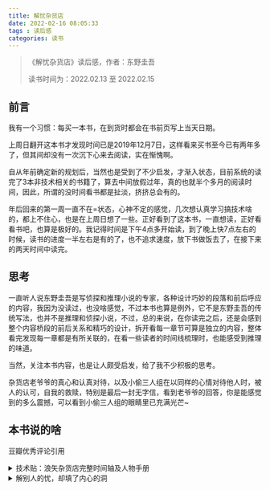 ```yaml
---
title: 解忧杂货店
date: 2022-02-16 08:05:33
tags : 读后感
categories: 读书
---
```


>《解忧杂货店》读后感，作者：东野圭吾
>
> 读书时间为：2022.02.13 至 2022.02.15

## 前言

我有一个习惯：每买一本书，在到货时都会在书前页写上当天日期。

上周日翻开这本书才发现时间已是2019年12月7日，这样看来买书至今已有两年多了，但其间却没有一次沉下心来去阅读，实在惭愧啊。

自从年前确定新的规划后，当然也是受到了不少启发，才渐入状态，目前系统的读完了3本非技术相关的书籍了，算去中间放假过年，真的也就半个多月的阅读时间，因此，所谓的没时间看书都是扯淡，挤挤总会有的。

年后回来的第一周一直不在=状态，心神不定的感觉，几次想认真学习搞技术啥的，都上不住心，也是在上周日想了一些。正好看到了这本书，一直想读，正好看看书吧，也算是极好的。我记得时间是下午4点多开始读，到了晚上快7点左右的时候，读书的进度一半左右是有的了，也不追求速度，放下书做饭去了，在接下来的两天时间中读完。

## 思考

一直听人说东野圭吾是写侦探和推理小说的专家，各种设计巧妙的段落和前后呼应的内容，我因为没读过，也没啥感觉，不过本书也算是例外，它不是东野圭吾的传统写法，也并不是推理和侦探小说，不过，总的来说，在你读完之后，还是会感到整个内容桥段的前后关系和精巧的设计，拆开看每一章节可算是独立的内容，整体看完发现每一章都是有所关联的，在看一些读者的时间线梳理时，也能感受到推理的味道。

当然，关注本书内容，也是让人颇受启发，给了我不少积极的思考。

杂货店老爷爷的真心和认真对待，以及小偷三人组在以同样的心情对待他人时，被人的认可，自我的救赎，特别是最后一封无字信，看到老爷爷的回答，你是能感觉到的多么震撼，可以看到小偷三人组的眼睛里已充满光芒~

## 本书说的啥

豆瓣优秀评论引用

<details>
<summary>技术贴：浪矢杂货店完整时间轴及人物手册</summary>

> 作者：丁小叮，豆瓣原文链接：<https://book.douban.com/review/7362523/>

给身边很多人推荐了这本书，最不像东野圭吾的解忧杂货店。没有他引人注目的悬疑和推理，看似凌乱实则缜密。每个人物都充满了矛盾和羁绊，最终又得到救赎。很多朋友反映此书人物众多，且时空错乱，稍不留神会觉得莫名其妙。为大家拥有更好的阅读体验，本人义务制作了本技术贴，帮你理清时间顺序和人物关系。其实，这也是东野君此书的奇妙之处，如有不当之处，欢迎大家多多交流并指正。【转载请注明出处】

1960年 浪矢雄治的老伴因心脏病去世。雄治和妻子是相亲结婚，直到结婚那天，他们彼此都不了解。事实上，雄治的初恋情人为丸光园的创始人皆月晓子，二人在年轻时私奔失败，晓子终生未婚。
1969年 皆月晓子（雄治初恋情人、丸光园创始人）过世，她本人终生未婚。
1970年 孤独的浪矢雄治开始在杂货店进行烦恼咨询，最初都是应付小孩子的调皮有趣的问题，后来慢慢接到严肃的咨询。雄治第一次把回信放在牛奶箱是咨询“是否应该和父母趁夜潜逃”的保罗.列侬（和久浩介），之后浩介在潜逃途中离开父母，以藤川博的姓名生活，并成为一名职业木雕师。
即便身体不适，雄治也坚持给每个咨询的人认真回信，因为他认为“写信的人，他们都是内心破了个洞，重要的东西正在从那个破洞中逐渐消失。人的心声是绝对不能无视的。”
1978年 绿河（川边绿）写信咨询，她怀有身孕，即将出生的孩子的父亲是有妇之夫。“是否该生下孩子”，她给浪矢雄治提出这样一个难题。
1979年3月 绿河（川边绿）驾车坠海死亡，一岁左右的婴儿获救。
1979年6月 浪矢杂货店关闭，起因是雄治看到“一名29岁的未婚女子驾车坠海死亡，同车的一名婴儿生还”的新闻报道。雄治坚信这名女子就是曾向他咨询过的绿河。由此他产生怀疑，这些咨询者因为他的回答，人生有了怎样的改变呢？自己认真思考、从未敷衍的回答是否真正帮助到他们了呢？还是说因为他的回答，他们却陷入了不幸的境地？每想到这一点，他如芒在背，再也无法轻松回答咨询，并因此关了杂货店。随后雄治搬到儿子贵之家一起生活。
1979年9月 雄治被诊断为肝癌晚期，他提出想回杂货店住一晚上。贵之深感不解。9月13日晚上，雄治留下遗书给儿子，希望他在自己的33周年忌日快要到来时，发布公告，声称零时零分至黎明的这段时间，浪矢杂货店的咨询窗口将复活。请得到过咨询的人们直言相告，当时的回复对其人生产生了什么样的影响。同时，9月13日晚上，雄治收到来自未来的感谢信，其中包括“百分小毛头”、“绿河的女儿”、“保罗.列侬”的来信。（其中保罗.列侬的感谢信在后文中提及，是和久浩介披头士主题酒吧于2012年9月所写）
1979年11月 月兔（静子，击剑女运动员）写信向浪矢杂货店咨询，“是否应该放弃奥运会陪伴身染重病的男友”。而此时雄治在医院。收到咨询信并回复的为幸平、翔太、敦也小偷三人组。
1980年7月 松冈克郎在浪矢杂货店碰见月兔（静子，击剑女运动员），当时月兔（静子，击剑女运动员）正往里投放感谢信。（此封感谢信由小偷三人组收到）克郎因此得知浪矢杂货店还可以咨询，于是以“鱼店音乐人”的名义写信问“是应该坚持音乐梦想还是继承鱼店”，小偷三人组回复了此信。
1980年9月  “迷途的小狗”（武藤晴美）从月兔（静子，击剑女运动员）口中得知浪矢杂货店，于是写信咨询，询问“如何辞掉工作做好陪酒小姐”，小偷三人组回复此信。
1980年9月13日 雄治病逝。
1980年10月 贵之在浪矢杂货店遇到月兔（静子，击剑女运动员），告知父亲去世的消息。月兔称去年11月曾得到过其父的指点，表示感谢。那时雄治正在医院治疗，因此贵之以为月兔弄错了时间。
1988年12月24日 丸光园发生火宅，“鱼店音乐人”松冈克郎为救人丧命。浩介和武藤晴美相遇。随后浩介又在浪矢杂货店遇到贵之，得知8年前雄治去世的消息。
2011年底 浪矢贵之去世。
2012年9月 浪矢骏吾在网上发布“浪矢杂货店复活”的消息。
2012年9月12日 小偷三人组打劫了“迷途的小狗”武藤晴美的别墅。
2012年9月13日0点-黎明 小偷三人组收到了来自过去的“月兔”、“鱼店音乐人”、“迷途的小狗”的来信，并一一认真回复。

【关于33周年忌日的问题】：

感谢回复的豆油们，对于此话题重新更新下，我之前的理解有误，原文没有问题，确实是33周年祭日。

浪矢雄治给贵之遗书的时候，当时是1979年9月13日，雄治以为自己即将死亡，所以提出要快到自己33周年忌日时发布复活的消息。（详情可参见P120页）而实际上，雄治是1980年9月13日死亡的。而此后文中提到的都是，“据说是浪矢杂货店主人33周年的忌日。” 1980年为老爷爷的第1个忌日，2012年为他的第33个忌日。这个没有问题，抱歉我之前理解错误，提出应该是32周年忌日的说法是错误的。

P288页武藤晴美给浪矢杂货店的感谢信：“据网站上説，今晚是您的33周年忌日，而我写信向您咨询，正是32年前的这个时候。这么说来，我应该是最后一个咨询者。”从这里也可以看出来，武藤写感谢信是在2012年，32年前为1980年，符合小说中的时间设定。

再次感谢大家指出！
【关于后门】：（感谢楼下的豆友们@被门夹过的核桃以及@Miss Fantasy，我又认真看了原文，并再次修改）
文中多次提到，“关着后门，时间就不会流逝。” P32中提到，敦也花了大约15分钟外出去便利店买吃的，幸平却说已经一个多小时了。
也就是说，如果把后门敞开，屋里和屋外的时间就同步了。
而关上门，则可以连通现在与过去。
这样看来，只有在关上门的时候，1979年9月浪矢雄治才能收到来自未来2012年9月的信，而小偷三人组才能收到来自以前的信。
最后敦也在关闭后门的情况下寄出的那封空白信也被浪矢雄治收到，而这也是浪矢雄治此生最后的咨询。

【人物关系简介】
浪矢雄治：浪矢杂货店的老板，为人们解答烦恼
浪矢贵之：雄治的儿子
浪矢骏吾：贵之的孙子
皆月晓子：丸光园创始人，年少时和浪矢雄治私奔失败，终生未婚
和久浩介：“保罗.列侬”，初中时父母双亡，后以“藤川博”名义生活，曾在丸光园生活,最终成为职业木雕师
川边绿：“绿河”，爱上有妇之夫，未婚先孕，最终坠海身亡，留下一岁左右的女儿
静子：“月兔”，职业为击剑运动员
松冈克郎：“鱼店音乐人”，曾就读于东京某大学经济学院，21岁退学，1988年圣诞儿童福利院“丸光园”演出，为救一个小男孩（水原芹的弟弟）而在大火中牺牲，留下作品《重生》
武藤晴美：“迷途的小狗”，小狗事务所社长，曾在丸光园生活，后因得到浪矢杂货店指点而投资房地产、股票以及高尔夫会员证等，积累巨大财富
水原芹：天才女音乐人，因演唱《重生》而出名
荣美子：克郎的妹妹
加奈子：克郎的母亲
松冈健夫：克郎的父亲
翔太：小偷三人组成员，曾在丸光园生活,被供职的家电商场炒了鱿鱼，靠给便利店打工勉强度日。
敦也：小偷三人组成员，曾在丸光园生活,母亲是陪酒小姐，父亲为同一家店的服务生，没等他出生就消失的无影无踪。母亲身边换过无数男人，也因此使得他遭到有暴力倾向的男人毒打，他不得已去偷小摊上的烤鸡肉被抓，之后被送到孤儿院丸光园。他曾在配件加工厂上班，因为新型配件订单出差错而背黑锅。
幸平：小偷三人组成员，曾在丸光园生活,身材高大，因其工作的汽车修理厂倒闭而失业，住在工厂宿舍，随时可能会被扫地出门。
</details>

<details>
<summary>解别人的忧，却填了内心的洞</summary>

> 作者：愛永，豆瓣原文链接：<https://book.douban.com/review/7380437/>

一口气读完东野圭吾的《解忧杂货店》，突然想起这几天和两位朋友分别聊到的“才华”与“书写价值”，彷佛在这本书上都得到了应证。很多人写作，但并不代表写作的人都能称得上“作家”，就像不是唱歌或写歌的人都能成为“音乐人”。自我标签与他人认定往往有一定的距离，唯有真正打动人心的作品，才能对人产生深刻的影响。

《解忧杂货店》缜密的故事架构与精妙的情节设计，让人不得不叹服：“才华”这东西，真是与生俱来啊﹗更重要的是，东野圭吾在洞悉世情与人心之余，愿以善意回应，让人明白在这破洞不断的世界里，仍有人竭尽所能在用心填补，知道每个人活在这世上都不容易，都有各自的难题，都有难以启齿而感觉被世界孤立的那一刻，也明白人们需要的未必是如何解决的答案，而是那一刻有人愿意认真倾听，且愿意与孤绝的自己同在。这就是《解忧杂货店》的精神，也是我心中书写价值的所在。

【人生两难的决定，总被「爱」成全】

故事中，无论是〈回答在牛奶箱里〉徘徊在奥运﹙梦想﹚与绝症男友﹙爱情﹚之间的月兔，还是〈深夜的口琴声〉挣扎在成为职业歌手﹙理想﹚与继承鱼店家业﹙责任﹚的克郎，抑或是决定是否抛弃﹙不信任﹚父母的浩介，都曾有过难以抉择的时刻。于是，他们不约而同选择向解忧杂货店求助。前两者在小偷三人组简单粗暴的回复下歪打正着﹗歪打正着的不是结果，而是他们在现实打压下因懦弱想逃避的心。他们都努力了多年：月兔想参加奥运，又怕选不上；克郎想成为职业歌手，却怕最终只是梦。所以，月兔以想照顾病重男友为由，克郎也以年迈体弱的父亲为由，说服自己放弃真正想要的东西合情合理。然而，一眼看穿他们的，正是他们自以为找到的最好理由。

其实，这样的月兔和克郎与生活中的我们何其相似。有时即便心中有真正想做的事，也会因害怕失败而找各种借口忽视。最好的借口就是为了重要的人不得不放弃，似乎只要不是自己的原因，心头的重担就能减轻一些。然而，这终究只是自欺欺人的想法，事实永远不会因为转念而消失。我们习惯回避的往往是自己最在意的。小偷三人组的回信让月兔与克郎无法逃避，月兔男友与克郎父亲则替他们做了他们想要却不敢要的选择。

每次在歌唱比赛上看到那些斩钉截铁表达要实现音乐梦想的人，总有几分佩服，但质疑也少不了，毕竟才华不是人人皆有。有时会想，那些人到底哪来的自信啊﹖也没好到一定能以音乐为业吧﹗就像乐评人评论克郎：唱得好，但没有特色。事实上，这样的人也确实占大多数，努力了一辈子也未必会出头的更比比皆是。突然想到每次比赛总少不了参赛者家人的镜头，最激动的也莫过于他们。站在旁观者的角度觉得这些似曾相识的画面好煽情﹗但仔细一想，这也许就是怀揣音乐梦想的人之所以能坚持到底的原因：有一个人比你更相信自己，那个人还是你深爱的人，你又怎能不相信自己呢﹖克郎的父亲就是如此。因此不管结果如何﹖克郎只能继续往前走。父亲的信任是压力，也是让他变得更好的动力。只要还有力量，就有一线希望。而人生的价值就在对方的心意与自己一点一滴的努力中逐渐成形。所以，月兔得到了比金牌更有价值的东西；克郎也留下了比生命更长久的影响人心的作品。

读〈听披头士默祷〉时，感觉像是浩介的第一人称在叙事。从他对披头士的热烈喜爱到看完电影后的彻底失望，整个人的心境也有了一百八十度大转弯。他选择聆听自己当下的心声：远离已经不再信任的父母，抛弃过去的一切，展开全新的人生。后来的他也过得挺好，以至于一直认为他是靠自己的力量摆脱与糟糕父母捆绑的命运。然而事实恰好相反。虽然浩介戏剧性的人生与一般人相差甚远，却在读到他意外得知真相后，产生一种与其相近的复杂的同理心。回想自己的人生，也曾有过与父母截然不同的想法，也曾因此有过争执不快，也曾像浩介一样希望能远远离开。幸运的是，偏执的我在尚未远离前就得到了父母的理解，他们也许未必认同，却不再坚持己见，让我自由选择想要的人生。以前我也有如同浩介般自以为是的心态，觉得是自我坚持改变了自己的人生。后来才渐渐明白是那些爱我的人用体贴之心成全了我的人生，那些看不见的付出与支持，才是我得以随心所欲做自己的关键。当我们眼里不再只有自我，潜意识的傲慢才会慢慢消失，那个更好的自己也将逐渐成形。

【认真对待，是彼此的救赎】

解忧杂货店，因杂货店老板浪矢老爷爷为来信者解忧排难而闻名。一开始收到的也只是孩子们恶作剧的问题，但浪矢爷爷仍用心回复，这在一般人眼里简直不可思议﹗但浪矢爷爷却说：『不管是骚扰还是恶作剧，写这些信给浪矢杂货店的人，和普通咨询者在本质上是一样。他们都是内心破了个洞，重要的东西正从那个洞流失。人的心声是绝对不能无视的。』结果，确实如浪矢爷爷所料，那些用心回复的答案真的对当年恶作剧的孩子起了决定性的作用。浪矢爷爷深谙人心的秘诀就在于“认真对待”四个字。

我非常喜欢《解忧杂货店》书信往返的部分。无论是来信者俱细靡遗的叙述，浪矢老爷爷温和真挚的笔触，或是小偷三人组犀利直白的回复，都能感受到彼此之间的“认真对待”。穿越时空，回到三十年前，最令人怀念的是一切看似匮乏却比现在更丰饶的人心。当时网络还不发达，无法实时传递讯息，也没有现在如影随形的手机，“写信”是不在一处的人们最常见的沟通方式。而写信与说话最大的不同在于写下的一字一句都经过思考，对方的来信也会因反复阅读而产生不同的想法。记忆中难忘的人都有一段美好的通信时光，那种将对方当作日记般倾诉的信任感现在想来真是弥足珍贵﹗虽然不能像现在立刻收到回信，却也让等待的时间因期盼而生暖意。在这个科技进步的时代，通讯便利，一切讲求效率，什么都很快，似乎不及时回应就会有失礼数或落于人后之感。然而，没有任何缓慢的空间，怎么都停不下来，也让人心生焦虑﹗人与人之间的交流比以往更多，可有时说了半天，却又像什么都没说。看起来很近，实际上却很远。

我想，我真正喜欢的也许是“静下心”的感觉。阅读《解忧杂货店》与东野圭吾一贯的推理小说截然不同，虽然一样有悬念，却没有停不下来的急迫感﹗会一直想看下去，但每一章节有所关联却又独自成篇的架构，彷佛以往等信的时间，让人觉得不着急慢慢来也很好。许多动物都需要冬眠，我觉得人也一样需要自我沉淀的时间。人生总会有层出不穷的问题，疑惑也不是年岁渐长就能找到正确答案。如同浪矢爷爷所说：『如果自己不想积极认真地生活，不管得到什么答案都没用。』其实那些寄信到浪矢杂货店的人们在发问的同时，心里早已有了答案，只是需要别人的认同来支持自己不够强大的信念。真实生活中的我们也是如此，需要时间与空间让自己好好想一想，在得到答案的同时，也需要一点支撑的力量，那力量就是被人“认真对待”。

一直觉得人与人之间最可贵的是互相善待的心意。浪矢爷爷与小偷三人组绞尽脑汁为写信咨询者排忧解难，也在他们一封封认真的回复中得到比金钱更有价值的存在感。浪矢爷爷的杂货店生意萧条，几乎是在做赔本生意，唯一的儿子也不愿留在乡下，独自生活的浪矢爷爷其实很孤独，为人解忧成为他生活的寄托。印象最深的是浪矢爷爷对那封空白信的回复，在人人都强调自我的时代，能设身处地为他人着想，慎重对待别人的心声，让看起来一无所有的浪矢爷爷成为最富足的人。而旁人看来在社会底层的小偷三人组，本非奸恶之人，无法选择的出身，命运残酷的捉弄，让即便想力争上游也无能为力的他们走上歹路。然而他们并未因此对其他人充满恶念，在力所能及的范围下，他们成为年轻版的浪矢爷爷，人生第一次有了存在感，并因为一念之善奇妙扭转了原本必然走向悲剧的人生。

有人说《解忧杂货店》是东野圭吾版的心灵鸡汤，但我认为这样的说法就像只看到小偷是“小偷”一样。小偷确实是小偷，但小偷绝不只是小偷。把表面看到的当作是全部，是这世界惯有的粗暴思维，却也是看到这本书的我们得以放下单一思考模式的机会。对就是对，错就是错，但在对错之间人的挣扎与改变似乎更值得一探究竟，这本小说隐而未言的重要部分或许就在此。“心灵鸡汤”未必是贬抑词，一碗能让人想一喝再喝，且喝完能脱胎换骨﹑丰富心灵的鸡汤，有何不可呢﹖

『有时伤害，有时相助，人们总在不经意的时候与他人的人生紧密相连。』这是对《解忧杂货店》的贴切注解，也让我想起以前看完《刺猬的优雅》的感受。我们浑身的刺因被他人误解而益发尖锐，只想躲在自己的世界里，却也因为他人善意的相助，开始变得柔软，愿意面向虽然阴暗却偶有阳光的真实世界。我们是什么样子﹖世界就是什么样子﹖《解忧杂货店》解的是别人的忧，却在无形中填补了我们内心的破洞，并用最巧妙的方式告诉你：微小却长存的善意，才是解忧的不二之法。
</details>
